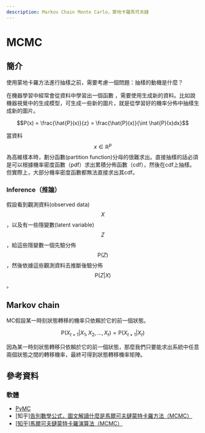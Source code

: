 ```yaml
---
description: Markov Chain Monte Carlo，蒙地卡羅馬可夫鏈
---
```


# MCMC

## 簡介

使用蒙地卡羅方法進行抽樣之前，需要考慮一個問題：抽樣的動機是什麼？

在機器學習中經常會從資料中學習出一個函數 ，需要使用生成新的資料。比如說機器視覺中的生成模型，可生成一些新的圖片，就是從學習好的機率分佈中抽樣生成新的圖片。

$$P(x) = \frac{\hat{P}(x)}{z} = \frac{\hat{P}(x)}{\int \hat{P}(x)dx}$$

當資料$$x \in \mathbb{R}^p$$為高維樣本時，劃分函數(partition function)分母的很難求出。直接抽樣的話必須是可以根據機率密度函數（pdf）求出累積分佈函數（cdf），然後在cdf上抽樣。但實際上，大部分機率密度函數都無法直接求出其cdf。

### Inference（推論）

假設看到觀測資料(observed data)$$X$$ ，以及有一些隱變數(latent variable)$$Z$$，給這些隱變數一個先驗分佈$$\mathrm{P}(Z)$$，然後依據這些觀測資料去推斷後驗分佈$$\mathrm{P}(Z|X)$$ 。

## Markov chain

MC假設某一時刻狀態轉移的機率只依賴於它的前一個狀態。

$$\mathrm{P}(X_{t+1}|X_{1}, X_{2},\dots, X_{t})=\mathrm{P}(X_{t+1}|X_{t})$$

因為某一時刻狀態轉移只依賴於它的前一個狀態，那麼我們只要能求出系統中任意兩個狀態之間的轉移機率，最終可得到狀態轉移機率矩陣。

## 參考資料

### 軟體

* [PyMC](https://www.pymc.io/welcome.html)
* \[知乎[\]告別數學公式，圖文解讀什麼是馬爾可夫鏈蒙特卡羅方法（MCMC）](https://zhuanlan.zhihu.com/p/32982140)
* [\[知乎\]馬爾可夫鏈蒙特卡羅演算法（MCMC）](https://zhuanlan.zhihu.com/p/37121528)
